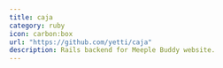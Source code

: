 ```yaml
---
title: caja
category: ruby
icon: carbon:box
url: "https://github.com/yetti/caja"
description: Rails backend for Meeple Buddy website.
---
```

